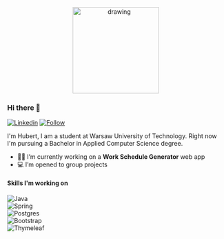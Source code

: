 

<div style="text-align:center">
  <img src="https://user-images.githubusercontent.com/60079684/118280456-83a6b200-b4cc-11eb-8b7f-c811993b8575.png" alt="drawing" width="200"/>
</div>


### Hi there 👋
[![Linkedin](https://img.shields.io/badge/-Hubert_Nakielski-blue?style=flat&logo=Linkedin&logoColor=white)](https://www.linkedin.com/in/hubert-nakielski-2b54981b9/)
[![Follow](https://img.shields.io/github/followers/nakielsh.svg?style=social)](https://github.com/login?return_to=%2Fnakielsh)

I'm Hubert, I am a student at Warsaw University of Technology.
Right now I'm pursuing a Bachelor in Applied Computer Science degree.
- 👨‍💻 I’m currently working on a <strong>Work Schedule Generator</strong> web app
- 💻 I’m opened to group projects

#### Skills I'm working on
![Java](https://img.shields.io/badge/Java-ED8B00?style=for-the-badge&logo=java&logoColor=white)\
![Spring](https://img.shields.io/badge/Spring_Boot-6DB33F?style=for-the-badge&logo=spring&logoColor=white)\
![Postgres](https://img.shields.io/badge/PostgreSQL-316192?style=for-the-badge&logo=postgresql&logoColor=white)\
![Bootstrap](https://img.shields.io/badge/Bootstrap-563D7C?style=for-the-badge&logo=bootstrap&logoColor=white)\
![Thymeleaf](https://img.shields.io/badge/Thymeleaf-217346?style=for-the-badge&logo=thymeleaf&logoColor=white)
<!-- - [x] Algorithms and Data Structures -->



